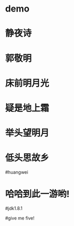 # demo

# 静夜诗
#     郭敬明
# 床前明月光
# 疑是地上霜
# 举头望明月
# 低头思故乡

#huangwei


# 哈哈到此一游哟!

#jdk1.8.1

#give me five!

